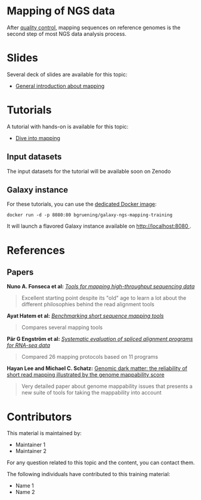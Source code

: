 Mapping of NGS data
===================

After [quality control](../NGS-QC/README.md), mapping sequences on reference genomes is the second step of most NGS data analysis process.

# Slides

Several deck of slides are available for this topic:

- [General introduction about mapping](http://bgruening.github.io/training-material/NGS-mapping/slides/)

# Tutorials

A tutorial with hands-on is available for this topic:

- [Dive into mapping](tutorials/dive_into_mapping.md)

## Input datasets

The input datasets for the tutorial will be available soon on Zenodo

## Galaxy instance

For these tutorials, you can use the [dedicated Docker image](docker/README.md):

```
docker run -d -p 8080:80 bgruening/galaxy-ngs-mapping-training
```

It will launch a flavored Galaxy instance available on
[http://localhost:8080 ](http://localhost:8080).

# References

## Papers

**Nuno A. Fonseca et al:** [*Tools for mapping high-throughput sequencing data*](http://bioinformatics.oxfordjournals.org/content/28/24/3169.full)

> Excellent starting point despite its "old" age to learn a lot about the different philosophies behind the read alignment tools

**Ayat Hatem et al:** [*Benchmarking short sequence mapping tools*](http://bmcbioinformatics.biomedcentral.com/articles/10.1186/1471-2105-14-184)

> Compares several mapping tools

**Pär G Engström et al:** [*Systematic evaluation of spliced alignment programs for RNA-seq data*](http://www.nature.com/nmeth/journal/v10/n12/full/nmeth.2722.html)

> Compared 26 mapping protocols based on 11 programs

**Hayan Lee and Michael C. Schatz:** [Genomic dark matter: the reliability of short read mapping illustrated by the genome mappability score](http://bioinformatics.oxfordjournals.org/content/28/16/2097.short)

> Very detailed paper about genome mappability issues that presents a new suite of tools for taking the mappability into account

# Contributors

This material is maintained by:

- Maintainer 1
- Maintainer 2

For any question related to this topic and the content, you can contact them.

The following individuals have contributed to this training material:

- Name 1
- Name 2
